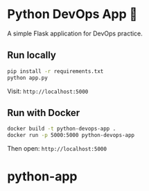 # Python DevOps App 🚀

A simple Flask application for DevOps practice.

## Run locally
```bash
pip install -r requirements.txt
python app.py
```

Visit: `http://localhost:5000`

## Run with Docker
```bash
docker build -t python-devops-app .
docker run -p 5000:5000 python-devops-app
```

Then open: `http://localhost:5000`
# python-app
